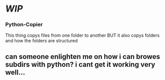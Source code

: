 # _WIP_
### Python-Copier
This thing copys files from one folder to another BUT it also copys folders and how the folders are structured


## can someone enlighten me on how i can browes subdirs with python? i cant get it working very well...
